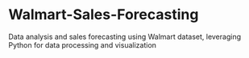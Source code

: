 # Walmart-Sales-Forecasting
Data analysis and sales forecasting using Walmart dataset, leveraging Python for data processing and visualization
